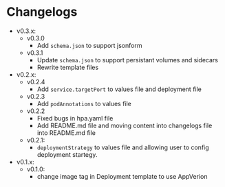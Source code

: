 # Changelogs
- v0.3.x:
  - v0.3.0
    - Add `schema.json` to support jsonform
  - v0.3.1
    - Update `schema.json` to support persistant volumes and sidecars
    - Rewrite template files
- v0.2.x:
  - v0.2.4
    - Add `service.targetPort` to values file and deployment file
  - v0.2.3
    - Add `podAnnotations` to values file
  - v0.2.2
    - Fixed bugs in hpa.yaml file
    - Add README.md file and moving content into changelogs file into README.md file
  - v0.2.1:
    - `deploymentStrategy` to values file and allowing user to config deployment startegy.
- v0.1.x:
  - v0.1.0: 
    - change image tag in Deployment template to use AppVerion